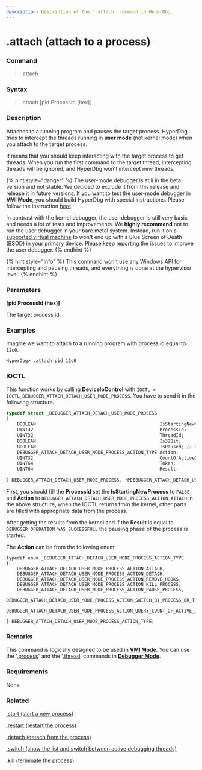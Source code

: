 ```yaml
---
description: Description of the '.attach' command in HyperDbg.
---
```


# .attach (attach to a process)

### Command

> .attach

### Syntax

> .attach \[pid ProcessId (hex)]

### Description

Attaches to a running program and pauses the target process. HyperDbg tries to intercept the threads running in **user mode** (not kernel mode) when you attach to the target process.&#x20;

It means that you should keep interacting with the target process to get threads. When you run the first command to the target thread, intercepting threads will be ignored, and HyperDbg won't intercept new threads.

{% hint style="danger" %}
The user-mode debugger is still in the beta version and not stable. We decided to exclude it from this release and release it in future versions. If you want to test the user-mode debugger in **VMI Mode**, you should build HyperDbg with special instructions. Please follow the instruction [here](https://docs.hyperdbg.org/getting-started/build-and-install#activating-user-mode-debugger).

In contrast with the kernel debugger, the user debugger is still very basic and needs a lot of tests and improvements. We **highly recommend** not to run the user debugger in your bare metal system. Instead, run it on a [supported virtual machine](https://docs.hyperdbg.org/tips-and-tricks/nested-virtualization-environments/supported-virtual-machines) to won't end up with a Blue Screen of Death (BSOD) in your primary device. Please keep reporting the issues to improve the user debugger.
{% endhint %}

{% hint style="info" %}
This command won't use any Windows API for intercepting and pausing threads, and everything is done at the hypervisor level.
{% endhint %}

### Parameters

**\[pid ProcessId (hex)]**

The target process id.

### Examples

Imagine we want to attach to a running program with process id equal to `12c0`.

```
HyperDbg> .attach pid 12c0
```

### IOCTL

This function works by calling **DeviceIoControl** with `IOCTL = IOCTL_DEBUGGER_ATTACH_DETACH_USER_MODE_PROCESS`. You have to send it in the following structure.

```c
typedef struct _DEBUGGER_ATTACH_DETACH_USER_MODE_PROCESS
{
    BOOLEAN                                              IsStartingNewProcess;
    UINT32                                               ProcessId;
    UINT32                                               ThreadId;
    BOOLEAN                                              Is32Bit;
    BOOLEAN                                              IsPaused; // used in switching to threads
    DEBUGGER_ATTACH_DETACH_USER_MODE_PROCESS_ACTION_TYPE Action;
    UINT32                                               CountOfActiveDebuggingThreadsAndProcesses; // used in showing the list of active threads/processes
    UINT64                                               Token;
    UINT64                                               Result;

} DEBUGGER_ATTACH_DETACH_USER_MODE_PROCESS, *PDEBUGGER_ATTACH_DETACH_USER_MODE_PROCESS;
```

First, you should fill the **ProcessId** set the **IsStartingNewProcess** to `FALSE` and **Action** to `DEBUGGER_ATTACH_DETACH_USER_MODE_PROCESS_ACTION_ATTACH` in the above structure, when the IOCTL returns from the kernel, other parts are filled with appropriate data from the process.

After getting the results from the kernel and if the **Result** is equal to `DEBUGGER_OPERATION_WAS_SUCCESSFULL` the pausing phase of the process is started.

The **Action** can be from the following enum:

```
typedef enum _DEBUGGER_ATTACH_DETACH_USER_MODE_PROCESS_ACTION_TYPE
{
    DEBUGGER_ATTACH_DETACH_USER_MODE_PROCESS_ACTION_ATTACH,
    DEBUGGER_ATTACH_DETACH_USER_MODE_PROCESS_ACTION_DETACH,
    DEBUGGER_ATTACH_DETACH_USER_MODE_PROCESS_ACTION_REMOVE_HOOKS,
    DEBUGGER_ATTACH_DETACH_USER_MODE_PROCESS_ACTION_KILL_PROCESS,
    DEBUGGER_ATTACH_DETACH_USER_MODE_PROCESS_ACTION_PAUSE_PROCESS,
    DEBUGGER_ATTACH_DETACH_USER_MODE_PROCESS_ACTION_SWITCH_BY_PROCESS_OR_THREAD,
    DEBUGGER_ATTACH_DETACH_USER_MODE_PROCESS_ACTION_QUERY_COUNT_OF_ACTIVE_DEBUGGING_THREADS,

} DEBUGGER_ATTACH_DETACH_USER_MODE_PROCESS_ACTION_TYPE;
```

### Remarks

This command is logically designed to be used in [**VMI Mode**](https://docs.hyperdbg.org/using-hyperdbg/prerequisites/operation-modes#vmi-mode). You can use the '[.process](https://docs.hyperdbg.org/commands/meta-commands/.process)' and the '[.thread](https://docs.hyperdbg.org/commands/meta-commands/.thread)' commands in [**Debugger Mode**](https://docs.hyperdbg.org/using-hyperdbg/prerequisites/operation-modes#debugger-mode).

### Requirements

None

### Related

[.start (start a new process)](https://docs.hyperdbg.org/commands/meta-commands/.start)

[.restart (restart the process)](https://docs.hyperdbg.org/commands/meta-commands/.restart)

[.detach (detach from the process)](https://docs.hyperdbg.org/commands/meta-commands/.detach)

[.switch (show the list and switch between active debugging threads)](https://docs.hyperdbg.org/commands/meta-commands/.switch)

[.kill (terminate the process)](https://docs.hyperdbg.org/commands/meta-commands/.kill)
